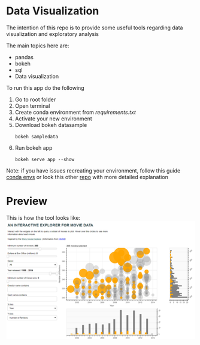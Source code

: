 # Data Visualization
The intention of this repo is to provide some useful tools regarding
 data visualization and exploratory analysis
 
 The main topics here are:
 - pandas
 - bokeh
 - sql
 - Data visualization
 
 To run this app do the following
 1. Go to root folder
 2. Open terminal
 3. Create conda environment from _requirements.txt_
 4. Activate your new environment
 5. Download bokeh datasample
     ````commandline
    bokeh sampledata
    ````
 6. Run bokeh app
    ````commandline
    bokeh serve app --show
    ````
    
Note: if you have issues recreating your environment, follow this guide [conda envs](https://conda.io/projects/conda/en/latest/user-guide/tasks/manage-environments.html)
 or look this other [repo](https://github.com/AnomanderRK/time_tracker) with more detailed explanation
 
 # Preview
 This is how the tool looks like:
 ![image](img/app_image.png)